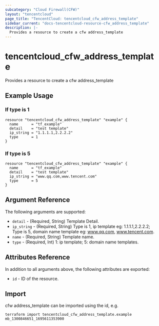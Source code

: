 ```yaml
---
subcategory: "Cloud Firewall(CFW)"
layout: "tencentcloud"
page_title: "TencentCloud: tencentcloud_cfw_address_template"
sidebar_current: "docs-tencentcloud-resource-cfw_address_template"
description: |-
  Provides a resource to create a cfw address_template
---
```


# tencentcloud_cfw_address_template

Provides a resource to create a cfw address_template

## Example Usage

### If type is 1

```hcl
resource "tencentcloud_cfw_address_template" "example" {
  name      = "tf_example"
  detail    = "test template"
  ip_string = "1.1.1.1,2.2.2.2"
  type      = 1
}
```

### If type is 5

```hcl
resource "tencentcloud_cfw_address_template" "example" {
  name      = "tf_example"
  detail    = "test template"
  ip_string = "www.qq.com,www.tencent.com"
  type      = 5
}
```

## Argument Reference

The following arguments are supported:

* `detail` - (Required, String) Template Detail.
* `ip_string` - (Required, String) Type is 1, ip template eg: 1.1.1.1,2.2.2.2; Type is 5, domain name template eg: www.qq.com, www.tencent.com.
* `name` - (Required, String) Template name.
* `type` - (Required, Int) 1: ip template; 5: domain name templates.

## Attributes Reference

In addition to all arguments above, the following attributes are exported:

* `id` - ID of the resource.




## Import

cfw address_template can be imported using the id, e.g.

```
terraform import tencentcloud_cfw_address_template.example mb_1300846651_1695611353900
```

